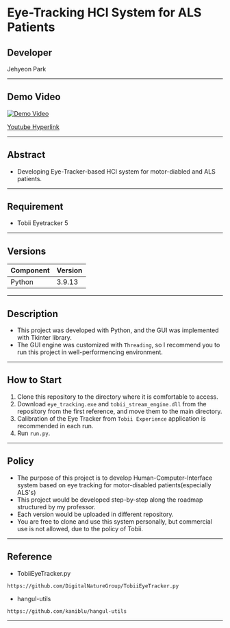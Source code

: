 # Eye-Tracking HCI System for ALS Patients

## Developer

Jehyeon Park

<hr/>

## Demo Video

[![Demo Video](https://i.ytimg.com/an_webp/A2_LJ5xm0UU/mqdefault_6s.webp?du=3000&sqp=CLrp6LcG&rs=AOn4CLChs2dyG1GY2mX35V8oXcYcPOmL9A)](https://www.youtube.com/watch?v=A2_LJ5xm0UU)

<a href = 'https://www.youtube.com/watch?v=A2_LJ5xm0UU'>Youtube Hyperlink</a>

<hr/>

## Abstract

- Developing Eye-Tracker-based HCI system for motor-diabled and ALS patients.

<hr/>

## Requirement

- Tobii Eyetracker 5

<hr/>

## Versions
| Component | Version |
|-----------|---------|
| Python    |3.9.13|

<hr/>

## Description

- This project was developed with Python, and the GUI was implemented with Tkinter library.
- The GUI engine was customized with ```Threading```, so I recommend you to run this project in well-performencing environment.

<hr/>

## How to Start

1. Clone this repository to the directory where it is comfortable to access.
2. Download ```eye_tracking.exe``` and ```tobii_stream_engine.dll``` from the repository from the first reference, and move them to the main directory.
3. Calibration of the Eye Tracker from ```Tobii Experience``` application is recommended in each run.
4. Run ```run.py```. 

<hr/>

## Policy

- The purpose of this project is to develop Human-Computer-Interface system based on eye tracking for motor-disabled patients(especially ALS's)
- This project would be developed step-by-step along the roadmap structured by my professor.
- Each version would be uploaded in different repository.
- You are free to clone and use this system personally, but commercial use is not allowed, due to the policy of Tobii.

<hr/>

## Reference

- TobiiEyeTracker.py

```
https://github.com/DigitalNatureGroup/TobiiEyeTracker.py
```

- hangul-utils

```
https://github.com/kaniblu/hangul-utils
```

<hr/>
